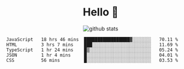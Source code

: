 <h1 align="center">Hello 👋 </h3>

<p align="center">
  <img src="https://github-readme-stats.vercel.app/api?username=syeehyn&hide=stars,prs,issues,contribs&count_private=true&hide_title=true" alt="github stats" />
</p>

<!--START_SECTION:waka-->
```text
JavaScript   18 hrs 46 mins  █████████████████▓░░░░░░░   70.11 % 
HTML         3 hrs 7 mins    ███░░░░░░░░░░░░░░░░░░░░░░   11.69 % 
TypeScript   1 hr 24 mins    █▒░░░░░░░░░░░░░░░░░░░░░░░   05.24 % 
JSON         1 hr 4 mins     █░░░░░░░░░░░░░░░░░░░░░░░░   04.01 % 
CSS          56 mins         █░░░░░░░░░░░░░░░░░░░░░░░░   03.53 % 
```
<!--END_SECTION:waka-->
